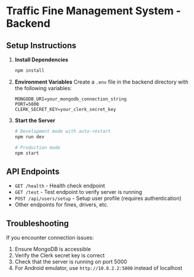 # Traffic Fine Management System - Backend

## Setup Instructions

1. **Install Dependencies**

   ```bash
   npm install
   ```

2. **Environment Variables**
   Create a `.env` file in the backend directory with the following variables:

   ```
   MONGODB_URI=your_mongodb_connection_string
   PORT=5000
   CLERK_SECRET_KEY=your_clerk_secret_key
   ```

3. **Start the Server**

   ```bash
   # Development mode with auto-restart
   npm run dev

   # Production mode
   npm start
   ```

## API Endpoints

- `GET /health` - Health check endpoint
- `GET /test` - Test endpoint to verify server is running
- `POST /api/users/setup` - Setup user profile (requires authentication)
- Other endpoints for fines, drivers, etc.

## Troubleshooting

If you encounter connection issues:

1. Ensure MongoDB is accessible
2. Verify the Clerk secret key is correct
3. Check that the server is running on port 5000
4. For Android emulator, use `http://10.0.2.2:5000` instead of localhost
